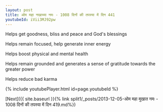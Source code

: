 ```yaml
---
layout: post
title: ओम महा नखाच्या नमः - 1008 दिनों की तपस्या में दिन 441
youtubeId: iVii3MJ92pw
---
```

 
 
Helps get goodness, bliss and peace and God's blessings
 
Helps remain focused, help generate inner energy 
 
Helps boost physical and mental health 
 
Helps remain grounded and generates a sense of gratitude towards the greater power 
 
Helps reduce bad karma
 
 
 
 


{% include youtubePlayer.html id=page.youtubeId %}
 
[Next]({{ site.baseurl }}{% link  split1/_posts/2013-12-05-ओम महा मुखात नमः - 1008 दिनों की तपस्या में दिन 419.md%})
 
